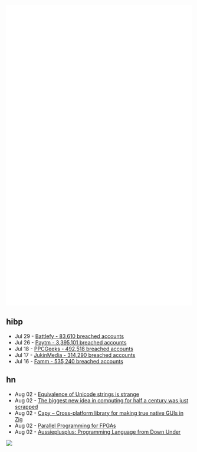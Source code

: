 ![Metrics](https://raw.githubusercontent.com/phixion/phixion/master/metrics.svg)

## hibp

<!--
for https://github.com/phixion/phixion/blob/main/.github/workflows/feeds.yml
-->
<!--START_SECTION:haveibeenpwnd-->
- Jul 29 - [Battlefy - 83,610 breached accounts](https://haveibeenpwned.com/PwnedWebsites#Battlefy)
- Jul 26 - [Paytm - 3,395,101 breached accounts](https://haveibeenpwned.com/PwnedWebsites#Paytm)
- Jul 18 - [PPCGeeks - 492,518 breached accounts](https://haveibeenpwned.com/PwnedWebsites#PPCGeeks)
- Jul 17 - [JukinMedia - 314,290 breached accounts](https://haveibeenpwned.com/PwnedWebsites#JukinMedia)
- Jul 16 - [Famm - 535,240 breached accounts](https://haveibeenpwned.com/PwnedWebsites#Famm)
<!--END_SECTION:haveibeenpwnd-->

## hn

<!--
for https://github.com/phixion/phixion/blob/main/.github/workflows/feeds.yml
-->
<!--START_SECTION:hn-->
- Aug 02 - [Equivalence of Unicode strings is strange](http://databasearchitects.blogspot.com/2016/08/equivalence-of-unicode-strings-is.html)
- Aug 02 - [The biggest new idea in computing for half a century was just scrapped](https://www.theregister.com/2022/08/01/optane_intel_cancellation/)
- Aug 02 - [Capy – Cross-platform library for making true native GUIs in Zig](https://github.com/capy-ui/capy)
- Aug 02 - [Parallel Programming for FPGAs](https://github.com/KastnerRG/pp4fpgas)
- Aug 02 - [Aussieplusplus: Programming Language from Down Under](https://github.com/zackradisic/aussieplusplus)
<!--END_SECTION:hn-->

<!--
for https://yhype.me
-->
![](https://hit.yhype.me/github/profile?user_id=13013670)
